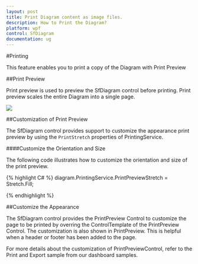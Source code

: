 ```yaml
---
layout: post
title: Print Diagram content as image files.
description: How to Print the Diagram?
platform: wpf
control: SfDiagram
documentation: ug
---
```

#Printing

This feature enables you to print a copy of the Diagram with Print Preview

##Print Preview

Print preview is used to preview the SfDiagram control before printing. Print preview scales the entire Diagram into a single page.

![](Printing_imahes/Printing_img1.jpeg)

##Customization of Print Preview

The SfDiagram control provides support to customize the appearance print preview by using the `PrintStretch` properties of PrintingService.

####Customize the Orientation and Size

The following code illustrates how to customize the orientation and size of the print preview.


{% highlight C# %}
diagram.PrintingService.PrintPreviewStretch = Stretch.Fill;

{% endhighlight %}

##Customize the Appearance

The SfDiagram control provides the PrintPreview Control to customize the page to be printed by overring the ControlTemplate of the PrintPreview Control. The customization is also shown in PrintPreview. This is helpful when a header or footer has been added to the page.

For more details about the customization of PrintPreviewControl, refer to the Print and Export sample from our dashboard samples.

